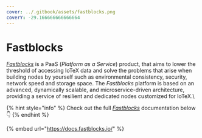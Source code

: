 ```yaml
---
cover: ../.gitbook/assets/fastblocks.png
coverY: -29.166666666666664
---
```


# Fastblocks

[_Fastblocks_](https://www.fastblocks.io/) is a PaaS (_Platform as a Service_) product, that aims to lower the threshold of accessing IoTeX data and solve the problems that arise when building nodes by yourself such as environmental consistency, security, network speed and storage space. The _Fastblocks_ platform is based on an advanced, dynamically scalable, and microservice-driven architecture, providing a service of resilient and dedicated nodes customized for IoTeX.\


{% hint style="info" %}
Check out the full [_Fastblocks_](https://docs.fastblocks.io/) documentation below 👇
{% endhint %}

{% embed url="https://docs.fastblocks.io/" %}

